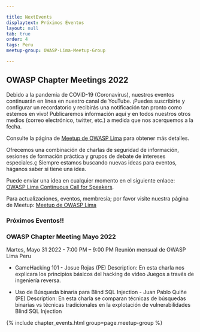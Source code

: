 ```yaml
---

title: NextEvents
displaytext: Próximos Eventos
layout: null
tab: true
order: 4
tags: Peru
meetup-group: OWASP-Lima-Meetup-Group

---
```


## OWASP Chapter Meetings 2022

Debido a la pandemia de COVID-19 (Coronavirus), nuestros eventos continuarán en línea en nuestro canal de YouTube.
¡Puedes suscribirte y configurar un recordatorio y recibirás una notificación tan pronto como estemos en vivo!
Publicaremos información aquí y en todos nuestros otros medios (correo electrónico, twitter, etc.) a medida que nos acerquemos a la fecha.

Consulte la página de [Meetup de OWASP Lima](https://www.meetup.com/es-ES/OWASP-Lima-Meetup-Group) para obtener más detalles.

Ofrecemos una combinación de charlas de seguridad de información, sesiones de formación práctica y grupos de debate de intereses especiales.ç
Siempre estamos buscando nuevas ideas para eventos, háganos saber si tiene una idea.

Puede enviar una idea en cualquier momento en el siguiente enlace: [OWASP Lima Continuous Call for Speakers](https://forms.gle/2447HpsDH1NqwBwx5).

Para actualizaciones, eventos, membresía; por favor visite nuestra página de Meetup: [Meetup de OWASP Lima](https://www.meetup.com/es-ES/OWASP-Lima-Meetup-Group)


### Próximos Eventos!!
  
### OWASP Chapter Meeting Mayo 2022
Martes, Mayo 31 2022 - 7:00 PM – 9:00 PM
Reunión mensual de OWASP Lima Peru

* GameHacking 101 - Josue Rojas (PE)
Description: En esta charla nos explicara los principios básicos del hacking de video Juegos a través de ingeniería reversa.

* Uso de Búsqueda binaria para Blind SQL Injection - Juan Pablo Quiñe (PE)
Description: En esta charla se comparan técnicas de búsquedas binarias vs técnicas tradicionales en la explotación de vulnerabilidades Blind SQL Injection
  
  
{% include chapter_events.html group=page.meetup-group %}

